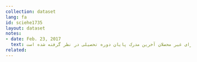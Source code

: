 ```yaml
---
collection: dataset
lang: fa
id: sciehe1735
layout: dataset
notes: 
- date: Feb. 23, 2017
  text: توضیح دوره یا مدرک تحصیلی - برای محصلان دوره تحصیلی و برای غیر محصلان آخرین مدرک پایان دوره تحصیلی در نظر گرفته شده است. 
related:
---
```

